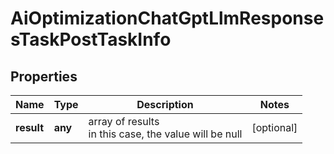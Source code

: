 # AiOptimizationChatGptLlmResponsesTaskPostTaskInfo

## Properties

| Name | Type | Description | Notes |
|------------ | ------------- | ------------- | -------------|
**result** | **any** | array of results<br>in this case, the value will be null |[optional]|